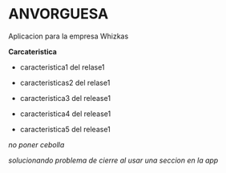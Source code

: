 # ANVORGUESA


Aplicacion para la empresa Whizkas

**Carcateristica**

+ caracteristica1 del relase1

+ caracteristicas2 del relase1

+ caracteristica3 del release1

+ caracteristica4 del release1

+ caracteristica5 del release1

*no poner cebolla*

*solucionando problema de cierre al usar una seccion en la app*
